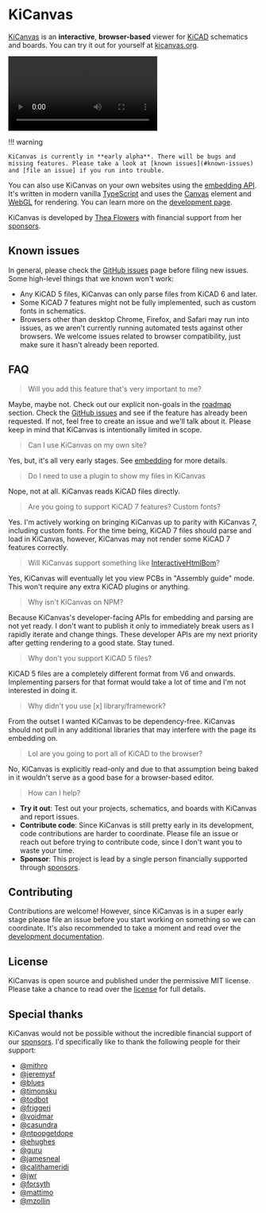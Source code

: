 # KiCanvas

[KiCanvas] is an **interactive**, **browser-based** viewer for [KiCAD] schematics and boards. You can try it out for yourself at [kicanvas.org](https://kicanvas.org).

<video src="https://user-images.githubusercontent.com/250995/233475339-43c89a26-c825-4999-9d0a-7bde690c96ca.mp4" controls="true"></video>

!!! warning

    KiCanvas is currently in **early alpha**. There will be bugs and missing features. Please take a look at [known issues](#known-issues) and [file an issue] if you run into trouble.

You can also use KiCanvas on your own websites using the [embedding API](embedding.md). It's written in modern vanilla [TypeScript] and uses the [Canvas] element and [WebGL] for rendering. You can learn more on the [development page](development.md).

KiCanvas is developed by [Thea Flowers](https://thea.codes) with financial support from her [sponsors].

[KiCanvas]: http://kicanvas.org/home/
[KiCAD]: https://kicad.org
[file an issue]: https://github.com/theacodes/kicanvas/issues/new/choose
[TypeScript]: https://typescript.dev
[Canvas]: https://developer.mozilla.org/en-US/docs/Web/API/Canvas_API
[WebGL]: https://developer.mozilla.org/en-US/docs/Web/API/WebGL_API
[Thea Flowers]: https://thea.codes
[sponsors]: https://github.com/sponsors/theacodes

## Known issues

In general, please check the [GitHub issues] page before filing new issues. Some high-level things that we known won't work:

- Any KiCAD 5 files, KiCanvas can only parse files from KiCAD 6 and later.
- Some KiCAD 7 features might not be fully implemented, such as custom fonts in schematics.
- Browsers other than desktop Chrome, Firefox, and Safari may run into issues, as we aren't currently running automated tests against other browsers. We welcome issues related to browser compatibility, just make sure it hasn't already been reported.

[GitHub issues]: https://github.com/theacodes/kicanvas/issues

## FAQ

> Will you add this feature that's very important to me?

Maybe, maybe not. Check out our explicit non-goals in the [roadmap](#status-and-roadmap) section. Check the [GitHub issues] and see if the feature has already been requested. If not, feel free to create an issue and we'll talk about it. Please keep in mind that KiCanvas is intentionally limited in scope.

> Can I use KiCanvas on my own site?

Yes, but, it's all very early stages. See [embedding](embedding.md) for more details.

> Do I need to use a plugin to show my files in KiCanvas

Nope, not at all. KiCanvas reads KiCAD files directly.

> Are you going to support KiCAD 7 features? Custom fonts?

Yes. I'm actively working on bringing KiCanvas up to parity with KiCanvas 7, including custom fonts. For the time being, KiCAD 7 files should parse and load in KiCanvas, however, KiCanvas may not render some KiCAD 7 features correctly.

> Will KiCanvas support something like [InteractiveHtmlBom]?

Yes, KiCanvas will eventually let you view PCBs in "Assembly guide" mode. This won't require any extra KiCAD plugins or anything.

[InteractiveHtmlBom]: https://github.com/openscopeproject/InteractiveHtmlBom

> Why isn't KiCanvas on NPM?

Because KiCanvas's developer-facing APIs for embedding and parsing are not yet ready. I don't want to publish it only to immediately break users as I rapidly iterate and change things. These developer APIs are my next priority after getting rendering to a good state. Stay tuned.

> Why don't you support KiCAD 5 files?

KiCAD 5 files are a completely different format from V6 and onwards. Implementing parsers for that format would take a lot of time and I'm not interested in doing it.

> Why didn't you use [x] library/framework?

From the outset I wanted KiCanvas to be dependency-free. KiCanvas should not pull in any additional libraries that may interfere with the page its embedding on.

> Lol are you going to port all of KiCAD to the browser?

No, KiCanvas is explicitly read-only and due to that assumption being baked in it wouldn't serve as a good base for a browser-based editor.

> How can I help?

- **Try it out**: Test out your projects, schematics, and boards with KiCanvas and report issues.
- **Contribute code**: Since KiCanvas is still pretty early in its development, code contributions are harder to coordinate. Please file an issue or reach out before trying to contribute code, since I don't want you to waste your time.
- **Sponsor**: This project is lead by a single person financially supported through [sponsors].

## Contributing

Contributions are welcome! However, since KiCanvas is in a super early stage please file an issue before you start working on something so we can coordinate. It's also recommended to take a moment and read over the [development documentation](development.md).

## License

KiCanvas is open source and published under the permissive MIT license. Please take a chance to read over the [license](license.md) for full details.

## Special thanks

KiCanvas would not be possible without the incredible financial support of our [sponsors]. I'd specifically like to thank the following people for their support:

- [@mithro](https://github.com/mithro)
- [@jeremysf](https://github.com/jeremysf)
- [@blues](https://github.com/blues)
- [@timonsku](https://github.com/timonsku)
- [@todbot](https://github.com/todbot)
- [@friggeri](https://github.com/friggeri)
- [@voidmar](https://github.com/voidmar)
- [@casundra](https://github.com/casundra)
- [@ntpopgetdope](https://github.com/ntpopgetdope)
- [@ehughes](https://github.com/ehughes)
- [@guru](https://github.com/guru)
- [@jamesneal](https://github.com/jamesneal)
- [@calithameridi](https://github.com/calithameridi)
- [@jwr](https://github.com/jwr)
- [@forsyth](https://github.com/forsyth)
- [@mattimo](https://github.com/mattimo)
- [@mzollin](https://github.com/mzollin)

